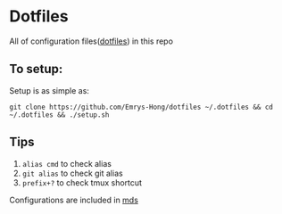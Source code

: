 # Dotfiles
All of configuration files([dotfiles](http://dotfiles.github.io/)) in this repo

## To setup:
Setup is as simple as:
```
git clone https://github.com/Emrys-Hong/dotfiles ~/.dotfiles && cd ~/.dotfiles && ./setup.sh
```


## Tips 
1. `alias cmd` to check alias
2. `git alias` to check git alias
3. `prefix+?` to check tmux shortcut

Configurations are included in [mds](mds/)
